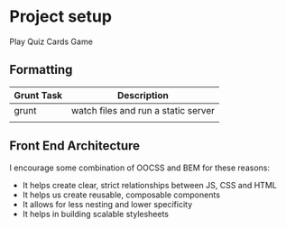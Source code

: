 # Project setup
Play Quiz Cards Game

## Formatting


| Grunt Task    | Description                                  | 
| ------------- |:--------------------------------------------:|
| grunt         | watch files and run a static server          |
|               |                                              |




## Front End Architecture

I encourage some combination of OOCSS and BEM for these reasons:
+ It helps create clear, strict relationships between JS, CSS and HTML
+ It helps us create reusable, composable components
+ It allows for less nesting and lower specificity
+ It helps in building scalable stylesheets

